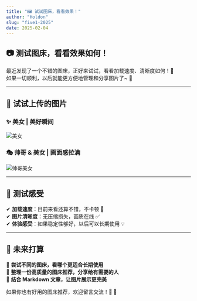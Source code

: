 ```yaml
---
title: "🖼️ 试试图床，看看效果！"
author: "Holdon"
slug: "five1-2025"
date: 2025-02-04
---
```


## 📷 测试图床，看看效果如何！  

最近发现了一个不错的图床，正好来试试，看看加载速度、清晰度如何！🚀  
如果一切顺利，以后就能更方便地管理和分享图片了~ 🎨  

---

## 🌟 试试上传的图片  

### ✨ 美女 | 美好瞬间
![美女](https://www.helloimg.com/i/2025/01/25/679499b3f14f1.jpg)

### 🎭 帅哥 & 美女 | 画面感拉满
![帅哥美女](https://www.helloimg.com/i/2025/01/25/67949b2db4294.jpg)

---

## 📝 测试感受  

✔ **加载速度**：目前来看还算不错，不卡顿 📡  
✔ **图片清晰度**：无压缩损失，画质在线 ✅  
✔ **体验感受**：如果稳定性够好，以后可以长期使用 💡  

---

## 🔗 未来打算  

🔹 **尝试不同的图床，看哪个更适合长期使用**  
🔹 **整理一份高质量的图床推荐，分享给有需要的人**  
🔹 **结合 Markdown 文章，让图片展示更完美**  

如果你也有好用的图床推荐，欢迎留言交流！📩 🎨  

